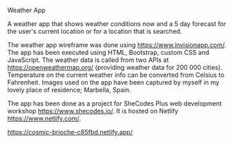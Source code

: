 Weather App

A weather app that shows weather conditions now and a 5 day forecast for the user's current location or for a location that is searched.

The weather app wireframe was done using https://www.invisionapp.com/. The app has been executed using HTML, Bootstrap, custom CSS and JavaScript. The weather data is called from two APIs at https://openweathermap.org/ (providing weather data for 200 000 cities). Temperature on the current weather info can be converted from Celsius to Fahrenheit.
Images used on the app have been captured by myself in my lovely place of residence; Marbella, Spain.

The app has been done as a project for SheCodes Plus web development workshop https://www.shecodes.io/. It is hosted on Netlify https://www.netlify.com/.

https://cosmic-brioche-c85fbd.netlify.app/
